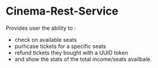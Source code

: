 # Cinema-Rest-Service

Provides user the ability to :
- check on available seats
- purhcase tickets for a specific seats
- refund tickets they bought with a UUID token
- and show the stats of the total income/seats availbale.
